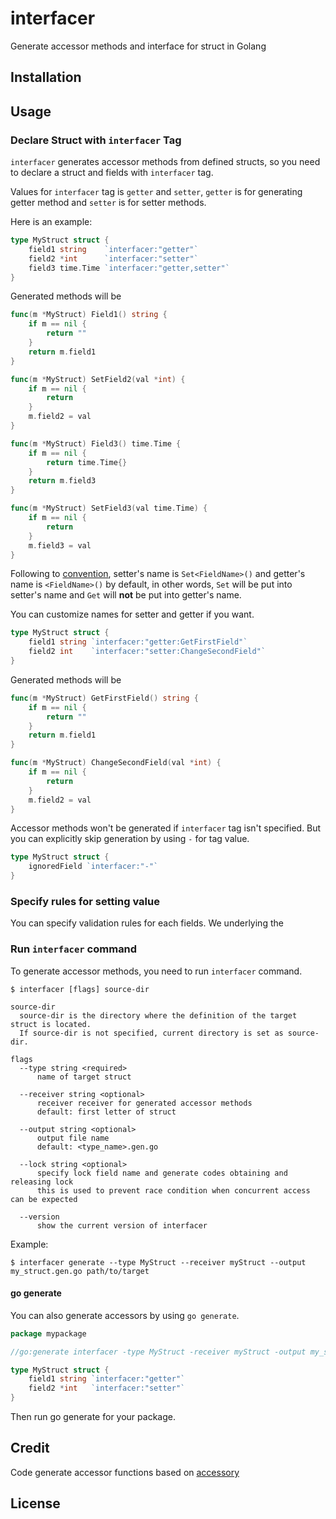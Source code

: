 # interfacer

Generate accessor methods and interface for struct in Golang

## Installation

## Usage

### Declare Struct with `interfacer` Tag

`interfacer` generates accessor methods from defined structs, so you need to declare a struct and fields with `interfacer` tag.

Values for `interfacer` tag is `getter` and `setter`, `getter` is for generating getter method and `setter` is for setter methods.

Here is an example:

```go
type MyStruct struct {
    field1 string    `interfacer:"getter"`
    field2 *int      `interfacer:"setter"`
    field3 time.Time `interfacer:"getter,setter"`
}
```

Generated methods will be
```go
func(m *MyStruct) Field1() string {
    if m == nil {
        return ""
    }
    return m.field1
}

func(m *MyStruct) SetField2(val *int) {
    if m == nil {
        return
    }
    m.field2 = val
}

func(m *MyStruct) Field3() time.Time {
    if m == nil {
        return time.Time{}
    }
    return m.field3
}

func(m *MyStruct) SetField3(val time.Time) {
    if m == nil {
        return
    }
    m.field3 = val
}
```

Following to [convention](https://golang.org/doc/effective_go#Getters),
setter's name is `Set<FieldName>()` and getter's name is `<FieldName>()` by default,
in other words, `Set` will be put into setter's name and `Get` will **not** be put into getter's name.

You can customize names for setter and getter if you want.

```go
type MyStruct struct {
    field1 string `interfacer:"getter:GetFirstField"`
    field2 int    `interfacer:"setter:ChangeSecondField"`
}
```

Generated methods will be

```go
func(m *MyStruct) GetFirstField() string {
    if m == nil {
        return ""
    }
    return m.field1
}

func(m *MyStruct) ChangeSecondField(val *int) {
    if m == nil {
        return
    }
    m.field2 = val
}
```

Accessor methods won't be generated if `interfacer` tag isn't specified.
But you can explicitly skip generation by using `-` for tag value.

```go
type MyStruct struct {
    ignoredField `interfacer:"-"`
}
```

### Specify rules for setting value
You can specify validation rules for each fields.
We underlying the 

### Run `interfacer` command

To generate accessor methods, you need to run `interfacer` command.

```
$ interfacer [flags] source-dir

source-dir
  source-dir is the directory where the definition of the target struct is located.
  If source-dir is not specified, current directory is set as source-dir.

flags
  --type string <required>
      name of target struct

  --receiver string <optional>
      receiver receiver for generated accessor methods
      default: first letter of struct

  --output string <optional>
      output file name
      default: <type_name>.gen.go

  --lock string <optional>
      specify lock field name and generate codes obtaining and releasing lock
      this is used to prevent race condition when concurrent access can be expected

  --version
      show the current version of interfacer
```

Example:

```shell
$ interfacer generate --type MyStruct --receiver myStruct --output my_struct.gen.go path/to/target
```

#### go generate

You can also generate accessors by using `go generate`.

```go
package mypackage

//go:generate interfacer -type MyStruct -receiver myStruct -output my_struct.gen.go

type MyStruct struct {
    field1 string `interfacer:"getter"`
    field2 *int   `interfacer:"setter"`
}
```

Then run go generate for your package.

## Credit 

Code generate accessor functions based on [accessory](https://github.com/masaushi/accessory)

## License
